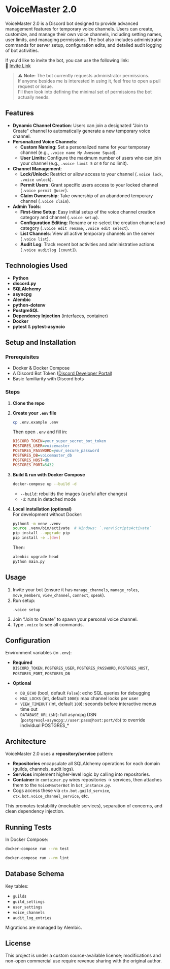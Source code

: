 # VoiceMaster 2.0

VoiceMaster 2.0 is a Discord bot designed to provide advanced management features for temporary voice channels. Users can create, customize, and manage their own voice channels, including setting names, user limits, and managing permissions. The bot also includes administrator commands for server setup, configuration edits, and detailed audit logging of bot activities.

If you'd like to invite the bot, you can use the following link:  
🔗 [Invite Link](https://discord.com/oauth2/authorize?client_id=1395824661207453746&permissions=8&response_type=code&redirect_uri=https%3A%2F%2Flocalhost&integration_type=0&scope=bot+applications.commands+guilds.members.read)

> ⚠️ **Note:** The bot currently requests administrator permissions.  
> If anyone besides me is interested in using it, feel free to open a pull request or issue.  
> I'll then look into defining the minimal set of permissions the bot actually needs.

## Features

- **Dynamic Channel Creation**: Users can join a designated "Join to Create" channel to automatically generate a new temporary voice channel.
- **Personalized Voice Channels**:
  - **Custom Naming**: Set a personalized name for your temporary channel (e.g., `.voice name My Awesome Squad`).
  - **User Limits**: Configure the maximum number of users who can join your channel (e.g., `.voice limit 5` or `0` for no limit).
- **Channel Management**:
  - **Lock/Unlock**: Restrict or allow access to your channel (`.voice lock`, `.voice unlock`).
  - **Permit Users**: Grant specific users access to your locked channel (`.voice permit @user`).
  - **Claim Ownership**: Take ownership of an abandoned temporary channel (`.voice claim`).
- **Admin Tools**:
  - **First-time Setup**: Easy initial setup of the voice channel creation category and channel (`.voice setup`).
  - **Configuration Editing**: Rename or re-select the creation channel and category (`.voice edit rename`, `.voice edit select`).
  - **List Channels**: View all active temporary channels on the server (`.voice list`).
  - **Audit Log**: Track recent bot activities and administrative actions (`.voice auditlog [count]`).

## Technologies Used

- **Python**
- **discord.py**
- **SQLAlchemy**
- **asyncpg**
- **Alembic**
- **python-dotenv**
- **PostgreSQL**
- **Dependency Injection** (interfaces, container)
- **Docker**
- **pytest** & **pytest-asyncio**

## Setup and Installation

### Prerequisites

- Docker & Docker Compose
- A Discord Bot Token ([Discord Developer Portal](https://discord.com/developers/applications))
- Basic familiarity with Discord bots

### Steps

1. **Clone the repo**

2. **Create your `.env` file**

   ```bash
   cp .env.example .env
   ```

   Then open `.env` and fill in:

   ```ini
   DISCORD_TOKEN=your_super_secret_bot_token
   POSTGRES_USER=voicemaster
   POSTGRES_PASSWORD=your_secure_password
   POSTGRES_DB=voicemaster_db
   POSTGRES_HOST=db
   POSTGRES_PORT=5432
   ```

3. **Build & run with Docker Compose**

   ```bash
   docker-compose up --build -d
   ```

   - `--build`: rebuilds the images (useful after changes)
   - `-d`: runs in detached mode

4. **Local installation (optional)**  
   For development without Docker:
   ```bash
   python3 -m venv .venv
   source .venv/bin/activate  # Windows: `.venv\ScriptsActivate`
   pip install --upgrade pip
   pip install -e .[dev]
   ```
   Then:
   ```bash
   alembic upgrade head
   python main.py
   ```

## Usage

1. Invite your bot (ensure it has `manage_channels`, `manage_roles`, `move_members`, `view_channel`, `connect`, `speak`).
2. Run setup:
   ```
   .voice setup
   ```
3. Join “Join to Create” to spawn your personal voice channel.
4. Type `.voice` to see all commands.

## Configuration

Environment variables (in `.env`):

- **Required**  
  `DISCORD_TOKEN`, `POSTGRES_USER`, `POSTGRES_PASSWORD`, `POSTGRES_HOST`, `POSTGRES_PORT`, `POSTGRES_DB`

- **Optional**
  - `DB_ECHO` (bool, default `False`): echo SQL queries for debugging
  - `MAX_LOCKS` (int, default `1000`): max channel locks per user
  - `VIEW_TIMEOUT` (int, default `100`): seconds before interactive menus time out
  - `DATABASE_URL` (str): full asyncpg DSN (`postgresql+asyncpg://user:pass@host:port/db`) to override individual POSTGRES\_\*

## Architecture

VoiceMaster 2.0 uses a **repository/service** pattern:

- **Repositories** encapsulate all SQLAlchemy operations for each domain (guilds, channels, audit logs).
- **Services** implement higher-level logic by calling into repositories.
- **Container** in `container.py` wires repositories → services, then attaches them to the `VoiceMasterBot` in `bot_instance.py`.
- Cogs access these via `ctx.bot.guild_service`, `ctx.bot.voice_channel_service`, etc.

This promotes testability (mockable services), separation of concerns, and clean dependency injection.

## Running Tests

In Docker Compose:

```bash
docker-compose run --rm test
```

```bash
docker-compose run --rm lint
```

## Database Schema

Key tables:

- `guilds`
- `guild_settings`
- `user_settings`
- `voice_channels`
- `audit_log_entries`

Migrations are managed by Alembic.

## License

This project is under a custom source-available license; modifications and non-open commercial use require revenue sharing with the original author.
